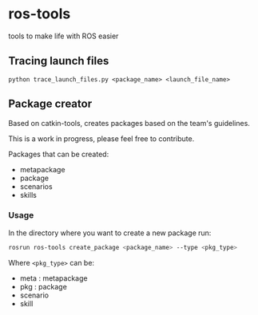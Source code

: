 # ros-tools
tools to make life with ROS easier

## Tracing launch files
```
python trace_launch_files.py <package_name> <launch_file_name>
```

## Package creator
Based on catkin-tools, creates packages based on the team's guidelines.

This is a work in progress, please feel free to contribute.

Packages that can be created:
* metapackage
* package
* scenarios
* skills

### Usage
In the directory where you want to create a new package run:
```bash
rosrun ros-tools create_package <package_name> --type <pkg_type>
```
Where `<pkg_type>` can be:
* meta : metapackage
* pkg : package
* scenario
* skill
